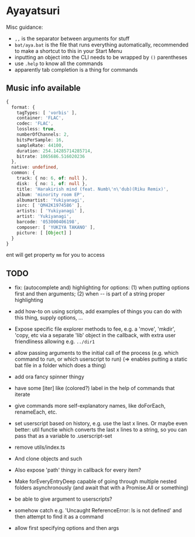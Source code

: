 # Ayayatsuri

Misc guidance:
- `,,` is the separator between arguments for stuff
- `bat/aya.bat` is the file that runs everything automatically, recommended to make a shortcut to this in your Start Menu
- inputting an object into the CLI needs to be wrapped by `()` parentheses
- use `.help` to know all the commands
- apparently tab completion is a thing for commands

## Music info available
```ts
{ 
  format: {
    tagTypes: [ 'vorbis' ],
    container: 'FLAC',
    codec: 'FLAC',
    lossless: true,
    numberOfChannels: 2,
    bitsPerSample: 16,
    sampleRate: 44100,
    duration: 254.14285714285714,
    bitrate: 1065686.516020236 
  },
  native: undefined,
  common: { 
    track: { no: 6, of: null },
    disk:  { no: 1, of: null },
    title: 'Harakirish mind (feat. Numb\'n\'dub)(Riku Remix)',
    album: 'minority room EP',
    albumartist: 'Yukiyanagi',
    isrc: [ 'QM42K1974586' ],
    artists: [ 'Yukiyanagi' ],
    artist: 'Yukiyanagi',
    barcode: '053000406198',
    composer: [ 'YUKIYA TAKANO' ],
    picture: [ [Object] ] 
  } 
}
```
ent will get property `mm` for you to access

## TODO
- fix: (autocomplete and) highlighting for options: (1) when putting options first and then arguments; (2) when -- is part of a string proper highlighting
- add how-to on using scripts, add examples of things you can do with this thing, supply options, ...
- Expose specific file explorer methods to fee, e.g. a 'move', 'mkdir', 'copy, etc via a separate 'lib' object in the callback, with extra user friendliness allowing e.g. `../dir1`
- allow passing arguments to the initial call of the process (e.g. which command to run, or which userscript to run) (=> enables putting a static bat file in a folder which does a thing)
- add ora fancy spinner thingy
- have some [iter] like (colored?) label in the help of commands that iterate
- give commands more self-explanatory names, like doForEach, renameEach, etc.
- set userscript based on history, e.g. use the last x lines. Or maybe even better: util functie which converts the last x lines to a string, so you can pass that as a variable to .userscript-set
- remove utils/index.ts

- And clone objects and such
- Also expose 'path' thingy in callback for every item?
- Make forEveryEntryDeep capable of going through multiple nested folders asynchronously (and await that with a Promise.All or something)
- be able to give argument to userscripts?
- somehow catch e.g. 'Uncaught ReferenceError: ls is not defined' and then attempt to find it as a command
- allow first specifying options and then args
